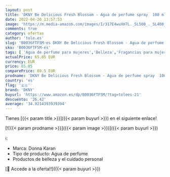```yaml
---
layout: post
title: 'DKNY Be Delicious Fresh Blossom - Agua de perfume spray  100 ml'
date: 2022-04-20 13:57:53
image: 'https://m.media-amazon.com/images/I/317E4wuXH7L._SL500_._SL400_.jpg'
comments: true
category: ofertas
author: 'tole.es'
slug: 'B0036FTF5M-es DKNY Be Delicious Fresh Blossom - Agua de perfume spray...'
sku: 'B0036FTF5M-es'
tags: [ 'Agua de perfume para mujeres','Belleza','Fragancias para mujeres','Perfumes y fragancias','agua','de','dkny','perfume','🇪🇸', ]
actualPrice: 65.85 EUR
currency: EUR
price: 65.85
comparePrice: 89.5 EUR
prodname: 'DKNY Be Delicious Fresh Blossom - Agua de perfume spray  100 ml'
country: 'es'
flag: '🇪🇸'
brand: 'DKNY'
buyurl: 'https://www.amazon.es/dp/B0036FTF5M/?tag=tolees-21'
descuento: '26.42'
average: '34.9214393939394'
---
```


Tienes [{{< param title >}}]({{< param buyurl >}}) en el siguiente enlace!

[![{{< param prodname >}}]({{< param image >}})]({{< param buyurl >}})

ℹ️:

- Marca: Donna Karan
- Tipo de producto: Agua de perfume
- Productos de belleza y el cuidado personal

[🛒 Accede a la oferta!!]({{< param buyurl >}})
